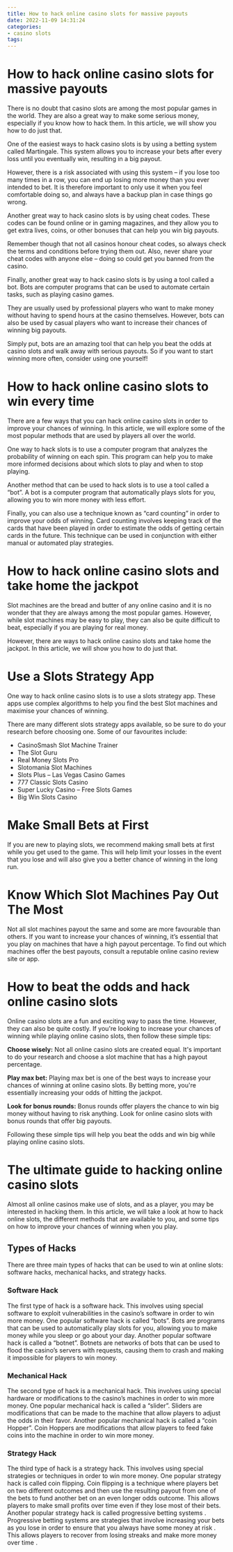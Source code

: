 ```yaml
---
title: How to hack online casino slots for massive payouts
date: 2022-11-09 14:31:24
categories:
- casino slots
tags:
---
```



#  How to hack online casino slots for massive payouts

There is no doubt that casino slots are among the most popular games in the world. They are also a great way to make some serious money, especially if you know how to hack them. In this article, we will show you how to do just that.

One of the easiest ways to hack casino slots is by using a betting system called Martingale. This system allows you to increase your bets after every loss until you eventually win, resulting in a big payout.

However, there is a risk associated with using this system – if you lose too many times in a row, you can end up losing more money than you ever intended to bet. It is therefore important to only use it when you feel comfortable doing so, and always have a backup plan in case things go wrong.

Another great way to hack casino slots is by using cheat codes. These codes can be found online or in gaming magazines, and they allow you to get extra lives, coins, or other bonuses that can help you win big payouts.

Remember though that not all casinos honour cheat codes, so always check the terms and conditions before trying them out. Also, never share your cheat codes with anyone else – doing so could get you banned from the casino.

Finally, another great way to hack casino slots is by using a tool called a bot. Bots are computer programs that can be used to automate certain tasks, such as playing casino games.

They are usually used by professional players who want to make money without having to spend hours at the casino themselves. However, bots can also be used by casual players who want to increase their chances of winning big payouts.

Simply put, bots are an amazing tool that can help you beat the odds at casino slots and walk away with serious payouts. So if you want to start winning more often, consider using one yourself!

#  How to hack online casino slots to win every time

There are a few ways that you can hack online casino slots in order to improve your chances of winning. In this article, we will explore some of the most popular methods that are used by players all over the world.

One way to hack slots is to use a computer program that analyzes the probability of winning on each spin. This program can help you to make more informed decisions about which slots to play and when to stop playing.

Another method that can be used to hack slots is to use a tool called a “bot”. A bot is a computer program that automatically plays slots for you, allowing you to win more money with less effort.

Finally, you can also use a technique known as “card counting” in order to improve your odds of winning. Card counting involves keeping track of the cards that have been played in order to estimate the odds of getting certain cards in the future. This technique can be used in conjunction with either manual or automated play strategies.

#  How to hack online casino slots and take home the jackpot

Slot machines are the bread and butter of any online casino and it is no wonder that they are always among the most popular games. However, while slot machines may be easy to play, they can also be quite difficult to beat, especially if you are playing for real money.

However, there are ways to hack online casino slots and take home the jackpot. In this article, we will show you how to do just that.

# Use a Slots Strategy App

One way to hack online casino slots is to use a slots strategy app. These apps use complex algorithms to help you find the best Slot machines and maximise your chances of winning.

There are many different slots strategy apps available, so be sure to do your research before choosing one. Some of our favourites include:

- CasinoSmash Slot Machine Trainer 
- The Slot Guru 
- Real Money Slots Pro 
- Slotomania Slot Machines 
- Slots Plus – Las Vegas Casino Games 
- 777 Classic Slots Casino 
- Super Lucky Casino – Free Slots Games 
- Big Win Slots Casino 

# Make Small Bets at First

 If you are new to playing slots, we recommend making small bets at first while you get used to the game. This will help limit your losses in the event that you lose and will also give you a better chance of winning in the long run.

# Know Which Slot Machines Pay Out The Most

 Not all slot machines payout the same and some are more favourable than others. If you want to increase your chances of winning, it’s essential that you play on machines that have a high payout percentage. To find out which machines offer the best payouts, consult a reputable online casino review site or app.

#  How to beat the odds and hack online casino slots

Online casino slots are a fun and exciting way to pass the time. However, they can also be quite costly. If you're looking to increase your chances of winning while playing online casino slots, then follow these simple tips:

**Choose wisely:** Not all online casino slots are created equal. It's important to do your research and choose a slot machine that has a high payout percentage.

**Play max bet:** Playing max bet is one of the best ways to increase your chances of winning at online casino slots. By betting more, you're essentially increasing your odds of hitting the jackpot.

**Look for bonus rounds:** Bonus rounds offer players the chance to win big money without having to risk anything. Look for online casino slots with bonus rounds that offer big payouts.

Following these simple tips will help you beat the odds and win big while playing online casino slots.

#  The ultimate guide to hacking online casino slots

Almost all online casinos make use of slots, and as a player, you may be interested in hacking them. In this article, we will take a look at how to hack online slots, the different methods that are available to you, and some tips on how to improve your chances of winning when you play.

## Types of Hacks

There are three main types of hacks that can be used to win at online slots: software hacks, mechanical hacks, and strategy hacks.

### Software Hack

The first type of hack is a software hack. This involves using special software to exploit vulnerabilities in the casino’s software in order to win more money. One popular software hack is called “bots”. Bots are programs that can be used to automatically play slots for you, allowing you to make money while you sleep or go about your day. Another popular software hack is called a “botnet”. Botnets are networks of bots that can be used to flood the casino’s servers with requests, causing them to crash and making it impossible for players to win money.

### Mechanical Hack

The second type of hack is a mechanical hack. This involves using special hardware or modifications to the casino’s machines in order to win more money. One popular mechanical hack is called a “slider”. Sliders are modifications that can be made to the machine that allow players to adjust the odds in their favor. Another popular mechanical hack is called a “coin Hopper”. Coin Hoppers are modifications that allow players to feed fake coins into the machine in order to win more money.

### Strategy Hack

The third type of hack is a strategy hack. This involves using special strategies or techniques in order to win more money. One popular strategy hack is called coin flipping. Coin flipping is a technique where players bet on two different outcomes and then use the resulting payout from one of the bets to fund another bet on an even longer odds outcome. This allows players to make small profits over time even if they lose most of their bets. Another popular strategy hack is called progressive betting systems . Progressive betting systems are strategies that involve increasing your bets as you lose in order to ensure that you always have some money at risk . This allows players to recover from losing streaks and make more money over time .









